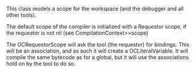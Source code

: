This class models a scope for the workspace (and the debugger and all other tools).

The default scope of the compiler is initialized with a Requestor scope, if the requestor is not nil (see CompilationContext>>scope)

The OCRequestorScope will ask the tool (the requestor) for bindings. This will be an association, and as such it will create a OCLiteralVariable.  It will compile the same bytecode as for a global, but it will use the associations hold on by the tool to do so.